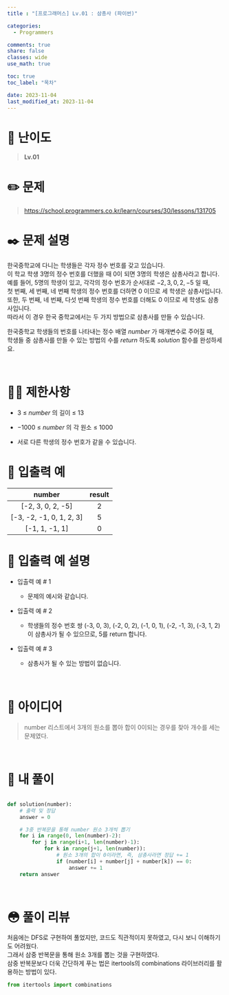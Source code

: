 ```yaml
---
title : "[프로그래머스] Lv.01 : 삼총사 (파이썬)"

categories:
  - Programmers

comments: true
share: false
classes: wide
use_math: true

toc: true
toc_label: "목차"

date: 2023-11-04
last_modified_at: 2023-11-04
---
```


# 🔎 난이도
> **Lv.01**


# ✏️ 문제
> <https://school.programmers.co.kr/learn/courses/30/lessons/131705>  

# ✒️ 문제 설명
한국중학교에 다니는 학생들은 각자 정수 번호를 갖고 있습니다.  
이 학교 학생 3명의 정수 번호를 더했을 때 0이 되면 3명의 학생은 삼총사라고 합니다.  
예를 들어, 5명의 학생이 있고, 각각의 정수 번호가 순서대로 $-2, 3, 0, 2, -5$ 일 때,  
첫 번째, 세 번째, 네 번째 학생의 정수 번호를 더하면 $0$ 이므로 세 학생은 삼총사입니다.  
또한, 두 번째, 네 번째, 다섯 번째 학생의 정수 번호를 더해도 $0$ 이므로 세 학생도 삼총사입니다.  
따라서 이 경우 한국 중학교에서는 두 가지 방법으로 삼총사를 만들 수 있습니다.  

한국중학교 학생들의 번호를 나타내는 정수 배열 $number$ 가 매개변수로 주어질 때,  
학생들 중 삼총사를 만들 수 있는 방법의 수를 $return$ 하도록 $solution$ 함수를 완성하세요.

<br>

# 🙅‍♂️ 제한사항
* $3$ $\le$ $number$ 의 길이 $\le$ $13$  

* $-1000$ $\le$ $number$ 의 각 원소 $\le$ $1000$  

* 서로 다른 학생의 정수 번호가 같을 수 있습니다.

# 🤖 입출력 예

|number|result
|:---:|:---:|
[-2, 3, 0, 2, -5] | 2
[-3, -2, -1, 0, 1, 2, 3] | 5
[-1, 1, -1, 1] | 0

# 🤖 입출력 예 설명
* 입출력 예 # 1  
  * 문제의 예시와 같습니다.

* 입출력 예 # 2
  * 학생들의 정수 번호 쌍 (-3, 0, 3), (-2, 0, 2), (-1, 0, 1), (-2, -1, 3), (-3, 1, 2) 이 삼총사가 될 수 있으므로, 5를 return 합니다.

* 입출력 예 # 3
  * 삼총사가 될 수 있는 방법이 없습니다.

<br>

# 🧐 아이디어
> number 리스트에서 3개의 원소를 뽑아 합이 0이되는 경우를 찾아 개수를 세는 문제였다.

<br>

# 📝 내 풀이
``` python

def solution(number):
    # 출력 및 정답
    answer = 0

    # 3중 반복문을 통해 number 원소 3개씩 뽑기
    for i in range(0, len(number)-2):
        for j in range(i+1, len(number)-1):
            for k in range(j+1, len(number)):
                # 원소 3개의 합이 0이라면, 즉, 삼총사라면 정답 += 1
                if (number[i] + number[j] + number[k]) == 0:
                    answer += 1
    return answer

```
<br>

# 😳 풀이 리뷰
처음에는 DFS로 구현하여 풀었지만, 코드도 직관적이지 못하였고, 다시 보니 이해하기도 어려웠다.  
그래서 삼중 반복문을 통해 원소 3개를 뽑는 것을 구현하였다.  
삼중 반복문보다 더욱 간단하게 푸는 법은 itertools의 combinations 라이브러리를 활용하는 방법이 있다.
~~~python
from itertools import combinations
~~~
